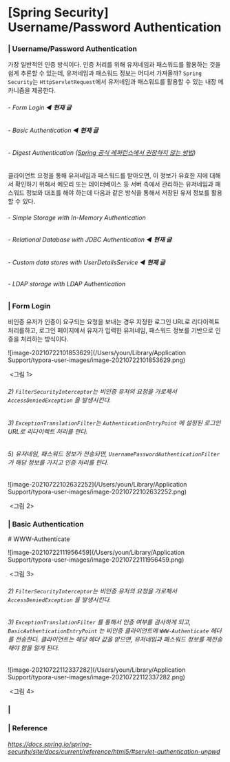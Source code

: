 # [Spring Security] Username/Password Authentication 

### | Username/Password Authentication 

가장 일반적인 인증 방식이다. 인증 처리를 위해 유저네임과 패스워드를 활용하는 것을 쉽게 추론할 수 있는데, 유저네임과 패스워드 정보는 어디서 가져올까? `Spring Security`는 `HttpServletRequest`에서 유저네임과 패스워드를 활용할 수 있는 내장 메카니즘을 제공한다. 

###### - Form Login ◀︎ **현재 글**

###### - Basic Authentication ◀︎ **현재 글**

###### - Digest Authentication (<u>Spring 공식 레퍼런스에서 권장하지 않는 방법</u>)

클라이언트 요청을 통해 유저네임과 패스워드를 받아오면, 이 정보가 유효한 지에 대해서 확인하기 위해서 메모리 또는 데이터베이스 등 서버 측에서 관리하는 유저네임과 패스워드 정보와 대조를 해야 하는데 다음과 같은 방식을 통해서 저장된 유저 정보를 활용할 수 있다.

###### - Simple Storage with In-Memory Authentication

###### - Relational Database with JDBC Authentication ◀︎ **현재 글**

###### - Custom data stores with UserDetailsService ◀︎ **현재 글**

###### - LDAP storage with LDAP Authentication 

### 

### | Form Login

비인증 유저가 인증이 요구되는 요청을 보내는 경우 지정한 로그인 URL로 리다이렉트 처리를하고, 로그인 페이지에서 유저가 입력한 유저네임, 패스워드 정보를 기반으로 인증을 처리하는 방식이다. 

![image-20210722101853629](/Users/youn/Library/Application Support/typora-user-images/image-20210722101853629.png)

​				<그림 1> 

###### 2) `FilterSecurityInterceptor`는 비인증 유저의 요청을 가로채서 `AccessDeniedException` 을 발생시킨다. 

###### 3) `ExceptionTranslationFilter`는 `AuthenticationEntryPoint` 에 설정된 로그인 URL로 리다이렉트 처리를 한다. 

###### 5)  유저네임, 패스워드 정보가 전송되면, `UsernamePasswordAuthenticationFilter` 가 해당 정보를 가지고 인증 처리를 한다.  

![image-20210722102632252](/Users/youn/Library/Application Support/typora-user-images/image-20210722102632252.png)

​				  <그림 2>

### | Basic Authentication 

\# WWW-Authenticate 

![image-20210722111956459](/Users/youn/Library/Application Support/typora-user-images/image-20210722111956459.png)

​				 <그림 3>

###### 2) `FilterSecurityInterceptor`는 비인증 유저의 요청을 가로채서 `AccessDeniedException` 을 발생시킨다. 

###### 3)  `ExceptionTranslationFilter` 를 통해서 인증 여부를 검사하게 되고, `BasicAuthenticationEntryPoint` 는 비인증 클라이언트에 `WWW-Authenticate` 헤더를 전송한다. 클라이언트는 해당 헤더 값을 받으면, 유저네임과 패스워드 정보를 재전송해야 함을 알게 된다. 

![image-20210722112337282](/Users/youn/Library/Application Support/typora-user-images/image-20210722112337282.png)

​				  <그림 4>

### | 

### | Reference 

###### https://docs.spring.io/spring-security/site/docs/current/reference/html5/#servlet-authentication-unpwd